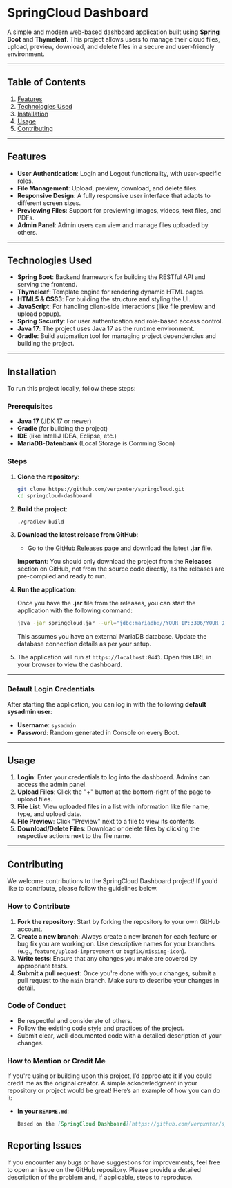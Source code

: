 # SpringCloud Dashboard

A simple and modern web-based dashboard application built using **Spring Boot** and **Thymeleaf**. This project allows users to manage their cloud files, upload, preview, download, and delete files in a secure and user-friendly environment.

---

## Table of Contents

1. [Features](#features)
2. [Technologies Used](#technologies-used)
3. [Installation](#installation)
4. [Usage](#usage)
5. [Contributing](#contributing)

---

## Features

- **User Authentication**: Login and Logout functionality, with user-specific roles.
- **File Management**: Upload, preview, download, and delete files.
- **Responsive Design**: A fully responsive user interface that adapts to different screen sizes.
- **Previewing Files**: Support for previewing images, videos, text files, and PDFs.
- **Admin Panel**: Admin users can view and manage files uploaded by others.

---

## Technologies Used

- **Spring Boot**: Backend framework for building the RESTful API and serving the frontend.
- **Thymeleaf**: Template engine for rendering dynamic HTML pages.
- **HTML5 & CSS3**: For building the structure and styling the UI.
- **JavaScript**: For handling client-side interactions (like file preview and upload popup).
- **Spring Security**: For user authentication and role-based access control.
- **Java 17**: The project uses Java 17 as the runtime environment.
- **Gradle**: Build automation tool for managing project dependencies and building the project.

---

## Installation

To run this project locally, follow these steps:

### Prerequisites

- **Java 17** (JDK 17 or newer)
- **Gradle** (for building the project)
- **IDE** (like IntelliJ IDEA, Eclipse, etc.)
- **MariaDB-Datenbank** (Local Storage is Comming Soon)

### Steps

1. **Clone the repository**:
   ```bash
   git clone https://github.com/verpxnter/springcloud.git
   cd springcloud-dashboard
   ```

2. **Build the project**:
   ```bash
   ./gradlew build
   ```

3. **Download the latest release from GitHub**:
   - Go to the [GitHub Releases page](https://github.com/verpxnter/springcloud/releases) and download the latest **.jar** file.
   
   **Important**: You should only download the project from the **Releases** section on GitHub, not from the source code directly, as the releases are pre-compiled and ready to run.

4. **Run the application**:

   Once you have the **.jar** file from the releases, you can start the application with the following command:

   ```bash
   java -jar springcloud.jar --url="jdbc:mariadb://YOUR IP:3306/YOUR DATABASE" --user="YOUR USERNAME" --pw="YOUR PASSWORD"
   ```

   This assumes you have an external MariaDB database. Update the database connection details as per your setup.

5. The application will run at `https://localhost:8443`. Open this URL in your browser to view the dashboard.

---

### Default Login Credentials

After starting the application, you can log in with the following **default sysadmin user**:

- **Username**: `sysadmin`
- **Password**: Random generated in Console on every Boot.

---

## Usage

1. **Login**: Enter your credentials to log into the dashboard. Admins can access the admin panel.
2. **Upload Files**: Click the "+" button at the bottom-right of the page to upload files.
3. **File List**: View uploaded files in a list with information like file name, type, and upload date.
4. **File Preview**: Click "Preview" next to a file to view its contents.
5. **Download/Delete Files**: Download or delete files by clicking the respective actions next to the file name.

---

## Contributing

We welcome contributions to the SpringCloud Dashboard project! If you'd like to contribute, please follow the guidelines below.

### How to Contribute

1. **Fork the repository**: Start by forking the repository to your own GitHub account.
2. **Create a new branch**: Always create a new branch for each feature or bug fix you are working on. Use descriptive names for your branches (e.g., `feature/upload-improvement` or `bugfix/missing-icon`).
3. **Write tests**: Ensure that any changes you make are covered by appropriate tests.
4. **Submit a pull request**: Once you're done with your changes, submit a pull request to the `main` branch. Make sure to describe your changes in detail.

### Code of Conduct

- Be respectful and considerate of others.
- Follow the existing code style and practices of the project.
- Submit clear, well-documented code with a detailed description of your changes.

### How to Mention or Credit Me

If you're using or building upon this project, I’d appreciate it if you could credit me as the original creator. A simple acknowledgment in your repository or project would be great! Here’s an example of how you can do it:

- **In your `README.md`**:
   ```markdown
   Based on the [SpringCloud Dashboard](https://github.com/verpxnter/springcloud) by [@verpxnter](https://github.com/verpxnter).
   ```

## Reporting Issues

If you encounter any bugs or have suggestions for improvements, feel free to open an issue on the GitHub repository. Please provide a detailed description of the problem and, if applicable, steps to reproduce.
